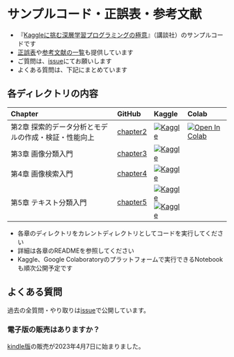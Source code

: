 # サンプルコード・正誤表・参考文献

- 『[Kaggleに挑む深層学習プログラミングの極意](https://www.kspub.co.jp/book/detail/5305133.html)』（講談社）のサンプルコードです
- [正誤表](errata.md)や[参考文献の一覧](references.md)も提供しています
- ご質問は、[issue](https://github.com/smly/kaggle-book-gokui/issues)にてお願いします
- よくある質問は、下記にまとめています

## 各ディレクトリの内容

| Chapter | GitHub | Kaggle | Colab |
|:---|:---|:---|:---|
| 第2章 探索的データ分析とモデルの作成・検証・性能向上 | [chapter2](./chapter2/) | [![Kaggle](https://kaggle.com/static/images/open-in-kaggle.svg)](https://www.kaggle.com/sishihara/kaggle-book-gokui-chapter2) | [![Open In Colab](https://colab.research.google.com/assets/colab-badge.svg)](https://colab.research.google.com/drive/1NSYXOASa3YjaL47A_aBKr_qhC2vNkyau?usp=sharing) |
| 第3章 画像分類入門 | [chapter3](./chapter3/) | [![Kaggle](https://kaggle.com/static/images/open-in-kaggle.svg)](https://www.kaggle.com/code/takiba/kaggle-book-gokui-chapter3-dryrun) | |
| 第4章 画像検索入門 | [chapter4](./chapter4/) | [![Kaggle](https://kaggle.com/static/images/open-in-kaggle.svg)](https://www.kaggle.com/code/confirm/13-kaggle-gld21-inference-gldv2clean-py) | |
| 第5章 テキスト分類入門 | [chapter5](./chapter5/)|  [![Kaggle](https://kaggle.com/static/images/open-in-kaggle.svg)](https://www.kaggle.com/code/flowlight/kaggle-book-gokui-chapter5-lightgbm) <br> [![Kaggle](https://kaggle.com/static/images/open-in-kaggle.svg)](https://www.kaggle.com/code/flowlight/kaggle-book-gokui-chapter5-bert-dryrun) | |

- 各章のディレクトリをカレントディレクトリとしてコードを実行してください
- 詳細は各章のREADMEを参照してください
- Kaggle、Google Colaboratoryのプラットフォームで実行できるNotebookも順次公開予定です

## よくある質問

過去の全質問・やり取りは[issue](https://github.com/smly/kaggle-book-gokui/issues)で公開しています。

### 電子版の販売はありますか？

[kindle版](https://amzn.asia/d/2JBsAvr)の販売が2023年4月7日に始まりました。
